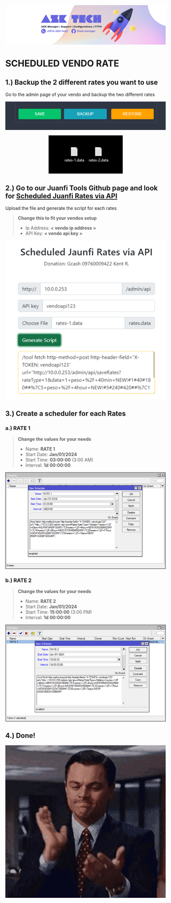 ![AZK TECH](./../cover.png)

# SCHEDULED VENDO RATE

## 1.) Backup the 2 different rates you want to use

Go to the admin page of your vendo and backup the two different rates

<p align="center">
  <img src="./1.png" />
</p>

<p align="center">
  <img src="./2.png" />
</p>

## 2.) Go to our Juanfi Tools Github page and look for **[Scheduled Juanfi Rates via API](https://azk-networks.github.io/JuanFi-Tools/)**

Upload the file and generate the script for each rates

>   **Change this to fit your vendos setup**
> - Ip Address: **< vendo ip address >**
> - API Key: **< vendo api key >**

<p align="center">
  <img src="./3.png" />
</p>

## 3.) Create a scheduler for each Rates

### a.) RATE 1

>   **Change the values for your needs**
> - Name: **RATE 1**
> - Start Date: **Jan/01/2024**
> - Start Time: **03:00:00** (3:00 AM)
> - Interval: **1d 00:00:00**

<p align="center">
  <img src="./4.png" />
</p>


### b.) RATE 2
>   **Change the values for your needs**
> - Name: **RATE 2**
> - Start Date: **Jan/01/2024**
> - Start Time: **15:00:00** (3:00 PM)
> - Interval: **1d 00:00:00**

<p align="center">
  <img src="./5.png" />
</p>


## 4.) Done!

<p align="center">
  <img src="./../done.gif" />
</p>
